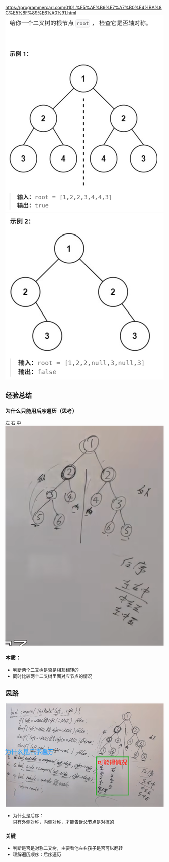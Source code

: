 https://programmercarl.com/0101.%E5%AF%B9%E7%A7%B0%E4%BA%8C%E5%8F%89%E6%A0%91.html  
![img_5.png](img_5.png)
![img_6.png](img_6.png)

## 经验总结
### 为什么只能用后序遍历（思考）
左 右 中
![img.png](img.png)
### 本质：
- 判断两个二叉树是否是相互翻转的
- 同时比较两个二叉树里面对应节点的情况

## 思路
![img_2.png](img_2.png)  
- 为什么是后序：  
只有外侧对称，内侧对称，才能告诉父节点是对撑的  

### 关键
- 判断是否是对称二叉树，主要看他左右孩子是否可以翻转
- 理解遍历顺序：后序遍历